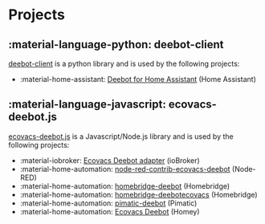 # Projects

## :material-language-python: deebot-client

[deebot-client](https://github.com/DeebotUniverse/client.py) is a python library and is used by the following projects:

- :material-home-assistant: [Deebot for Home Assistant](https://github.com/DeebotUniverse/Deebot-4-Home-Assistant) (Home Assistant)
<!-- - :material-console-line: [Client CLI](https://github.com/DeebotUniverse/client.cli) (Command line interface)-->

## :material-language-javascript: ecovacs-deebot.js

[ecovacs-deebot.js](https://github.com/mrbungle64/ecovacs-deebot.js) is a Javascript/Node.js library and is used by the following projects:

- :material-iobroker: [Ecovacs Deebot adapter](https://github.com/mrbungle64/ioBroker.ecovacs-deebot) (ioBroker)
- :material-home-automation: [node-red-contrib-ecovacs-deebot](https://github.com/mrbungle64/node-red-contrib-ecovacs-deebot) (Node-RED)
- :material-home-automation: [homebridge-deebot](https://github.com/bwp91/homebridge-deebot) (Homebridge)
- :material-home-automation: [homebridge-deebotecovacs](https://github.com/nicoduj/homebridge-deebotEcovacs) (Homebridge)
- :material-home-automation: [pimatic-deebot](https://github.com/bertreb/pimatic-deebot) (Pimatic)
- :material-home-automation: [Ecovacs Deebot](https://github.com/Aybert59/com.messiant.ecovacs) (Homey)
